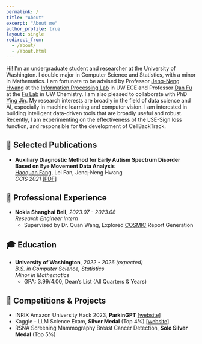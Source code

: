 ```yaml
---
permalink: /
title: "About"
excerpt: "About me"
author_profile: true
layout: single
redirect_from: 
  - /about/
  - /about.html
---
```

    
Hi! I'm an undergraduate student and researcher at the University of Washington. I double major in Computer Science and Statistics, with a minor in Mathematics. I am fortunate to be advised by Professor [Jenq-Neng Hwang](https://people.ece.uw.edu/hwang) at the [Information Processing Lab](https://ipl-uw.github.io) in UW ECE and Professor [Dan Fu](https://chem.washington.edu/people/dan-fu) at the [Fu Lab](https://sites.uw.edu/fudanlab) in UW Chemistry. I am also pleased to collaborate with PhD [Ying Jin](https://scholar.google.com/citations?hl=en&user=MNrLDhwAAAAJ). My research interests are broadly in the field of data science and AI, especially in machine learning and computer vision. I am interested in building intelligent data-driven tools that are broadly useful and robust. Recently, I am experimenting on the effectiveness of the LSE-Sign loss function, and responsible for the development of CellBackTrack.

## 📑 Selected Publications
- **Auxiliary Diagnostic Method for Early Autism Spectrum Disorder Based on Eye Movement Data Analysis**
<br><ins>Haoquan Fang</ins>, Lei Fan, Jenq-Neng Hwang
<br>*CCIS 2021* [[PDF]](https://ieeexplore.ieee.org/document/9754665)

## 💼 Professional Experience
- **Nokia Shanghai Bell**, *2023.07 - 2023.08*
<br>*Research Engineer Intern*
  - Supervised by Dr. Quan Wang, Explored [COSMIC](https://cosmic-sizing.org) Report Generation

## 🎓 Education
- **University of Washington**, *2022 - 2026 (expected)*
<br>*B.S. in Computer Science, Statistics*
<br>*Minor in Mathematics*
  - GPA: 3.99/4.00, Dean’s List (All Quarters & Years)

## 🏅 Competitions & Projects
- INRIX Amazon University Hack 2023, **ParkinGPT** [[website]](https://devpost.com/software/destchat)
- Kaggle - LLM Science Exam, **Silver Medal** (Top 4%) [[website]](https://www.kaggle.com/competitions/kaggle-llm-science-exam/discussion/446303)
- RSNA Screening Mammography Breast Cancer Detection, **Solo Silver Medal** (Top 5%)

